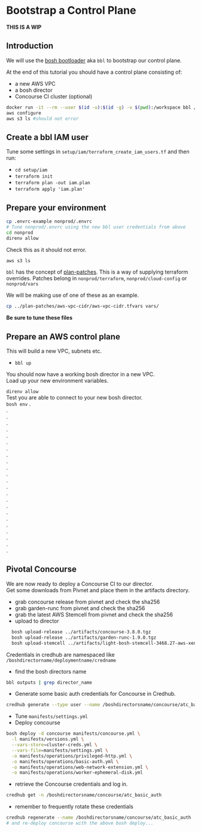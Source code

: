 # Bootstrap a Control Plane

**THIS IS A WIP**

## Introduction

We will use the [bosh bootloader](https://github.com/cloudfoundry/bosh-bootloader) aka `bbl` to bootstrap our control plane.

At the end of this tutorial you should have a control plane consisting of:

* a new AWS VPC
* a bosh director
* Concourse CI cluster (optional)

```bash
docker run -it --rm --user $(id -u):$(id -g) -v $(pwd):/workspace bbl /bin/bash
aws configure
aws s3 ls #should not error

```

## Create a bbl IAM user

Tune some settings in `setup/iam/terraform_create_iam_users.tf` and then run:
* `cd setup/iam`
* `terraform init`
* `terraform plan -out iam.plan`
* `terraform apply 'iam.plan'`

## Prepare your environment

``` bash
cp .envrc-example nonprod/.envrc
# Tune nonprod/.envrc using the new bbl user credentials from above
cd nonprod
direnv allow
```
Check this as it should not error.

``` bash
aws s3 ls
```

`bbl` has the concept of [plan-patches](https://github.com/cloudfoundry/bosh-bootloader/tree/master/plan-patches). This is a way of supplying terraform overrides. Patches belong in `nonprod/terraform`, `nonprod/cloud-config` or `nonprod/vars`  

We will be making use of one of these as an example.  

``` bash
cp ../plan-patches/aws-vpc-cidr/aws-vpc-cidr.tfvars vars/
```
**Be sure to tune these files**

## Prepare an AWS control plane

This will build a new VPC, subnets etc.  

* `bbl up`

You should now have a working bosh director in a new VPC.  
Load up your new environment variables.  

`direnv allow`  
Test you are able to connect to your new bosh director.  
`bosh env`
.  
.  
.  
.  
.  
.  
.  
.  
.  
.  
.  
.  
.  
.  
.  
.  
.  
.  
.  
.  
.  
.  
.  
.  

## Pivotal Concourse

We are now ready to deploy a Concourse CI to our director.  
Get some downloads from Pivnet and place them in the artifacts directory.

* grab concourse release from pivnet and check the sha256
* grab garden-runc from pivnet and check the sha256
* grab the latest AWS Stemcell from pivnet and check the sha256
* upload to director
```bash
  bosh upload-release ../artifacts/concourse-3.8.0.tgz
  bosh upload-release ../artifacts/garden-runc-1.9.0.tgz
  bosh upload-stemcell ../artifacts/light-bosh-stemcell-3468.27-aws-xen-hvm-ubuntu-trusty-go_agent.tgz
```
Credentials in credhub are namespaced like `/boshdirectorname/deploymentname/credname`
* find the bosh directors name
```bash
bbl outputs | grep director_name
```
* Generate some basic auth credentials for Concourse in Credhub.
```bash
credhub generate --type user --name /boshdirectorsname/concourse/atc_basic_auth
```
* Tune `manifests/settings.yml`
* Deploy concourse
```bash
bosh deploy -d concourse manifests/concourse.yml \
  -l manifests/versions.yml \
  --vars-store=cluster-creds.yml \
  --vars-file=manifests/settings.yml \
  -o manifests/operations/privileged-http.yml \
  -o manifests/operations/basic-auth.yml \
  -o manifests/operations/web-network-extension.yml \
  -o manifests/operations/worker-ephemeral-disk.yml
```
* retrieve the Concourse credentials and log in.
```bash
credhub get -n /boshdirectorsname/concourse/atc_basic_auth
```
* remember to frequently rotate these credentials
```bash
credhub regenerate --name /boshdirectorsname/concourse/atc_basic_auth
# and re-deploy concourse with the above bosh deploy...
```
